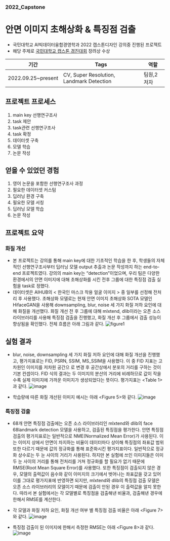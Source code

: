 ### 2022_Capstone
# 안면 이미지 초해상화 & 특징점 검출
- 국민대학교 AI빅데이터융합경영학과 2022 캡스톤디자인 강의중 진행된 프로젝트
- 해당 주제로 [국민대학교 캡스톤 경진대회](https://github.com/L-yejin/2022_Capstone/tree/main/2022%20KMU%20%EC%BA%A1%EC%8A%A4%ED%86%A4%EB%94%94%EC%9E%90%EC%9D%B8%20%EA%B2%BD%EC%A7%84%EB%8C%80%ED%9A%8C) 장려상 수상 

|기간|Tags|역할|
|--|--|--|
|2022.09.25~present|CV, Super Resolution, Landmark Detection|팀원,2저자|

## 프로젝트 프로세스
1. main key 선행연구조사
2. task 제안
3. task관련 선행연구조사
4. task 확정
5. 데이터셋 구축
6. 모델 학습
7. 논문 작성

## 얻을 수 있었던 경험
1. 영어 논문을 포함한 선행연구조사 과정
2. 필요한 데이터셋 커스텀
3. 딥러닝 환경 구축
4. 필요한 모델 서칭
5. 딥러닝 모델 학습
6. 논문 작성

## 프로젝트 요약
### 화질 개선
- 본 프로젝트는 강의를 통해 main key에 대한 기초적인 학습을 한 후, 학생들의 자체적인 선행연구조사부터 딥러닝 모델 output 추출과 논문 작성까지 하는 end-to-end 프로젝트였다. 강의의 main key는 “detection”이었으며, 우리 팀은 다양한 환경에서의 안면 이미지에 대해 초해상화를 시킨 전후 그룹에 대한 특징점 검출 실험을 task로 정했다.
- 데이터셋은 AIHUB의 < 한국인 마스크 착용 얼굴 이미지 > 중 일부를 선정해 전처리 후 사용했다. 초해상화 모델로는 현재 안면 이미지 초해상화 SOTA 모델인 HifaceGAN을 사용해 downsampling, blur, noise 세 가지 화질 저하 요인에 대해 화질을 개선했다. 화질 개선 전 후 그룹에 대해 mlxtend, dlib이라는 오픈 소스 라이브러리를 사용해 특징점 검출을 진행했고, 화질 개선 후 그룹에서 검출 성능이 향상됨을 확인했다. 전체 흐름은 아래 그림과 같다.
![figure1](https://user-images.githubusercontent.com/104400282/236881302-735a2777-18cc-4505-b7c6-bedfba6f5f83.jpg)

## 실험 결과
- blur, noise, downsampling 세 가지 화질 저하 요인에 대해 화질 개선을 진행했고, 평가지표로는 FID, PSRN, SSIM, MS_SSIM을 사용했다. 이 중 FID 지표는 고차원인 이미지를 저차원 공간으 로 변경 후 공간상에서 분포의 거리를 구하는 것이 기본 컨셉이다. FID 식의 결과는 두 이미지의 분산의 거리에 비례하므로 값이 작을수록 실제 이미지에 가까운 이미지가 생성되었다는 뜻이다. 평가지표는 <Table 1>과 같다.
![image](https://user-images.githubusercontent.com/104400282/236881692-0c8b1bda-d400-40a1-a07e-8ca6cc6ea7e9.png)

- 학습량에 따른 화질 개선된 이미지 예시는 아래 <Figure 5>와 같다.
![image](https://user-images.githubusercontent.com/104400282/236881950-89cecae3-344e-4a2e-bdc5-0f12f2ae1e28.png)

### 특징점 검출
- 68개 안면 특징점 검출에는 오픈 소스 라이브러리인 mlxtend와 dlib의 face 68landmark detection 모델을 사용하고, 검출된 특징점을 평가한다. 안면 특징점 검출의 평가지표로는 일반적으로 NME(Normalized Mean Error)가 사용된다. 이는 이미지 상에서 안면이 차지하는 비율이 데이터마다 상이해 특징점의 좌표값 범위 또한 다르기 때문에 값의 정규화를 통해 표준화시킨 평가지표이다. 일반적으로 정규화 상수로는 두 눈 사이의 거리가 사용된다. 하지만 본 실험에 쓰인 이미지들은 이미 두 눈 사이의 거리를 통해 전처리를 거쳐 정규화를 할 필요가 없기 때문에 RMSE(Root Mean Square Error)를 사용했다. 또한 특징점이 검출되지 않은 경우, 모델의 출력값이 음수와 같이 이미지의 크기에서 벗어나는 좌표값을 갖고 있어 이를 그대로 평가지표에 반영하면 되지만, mlxtend와 dlib의 특징점 검출 모델은 오픈 소스 라이브러리의 모델이기 때문에 검출이 안된 경우 이 출력값을 알지 못한다. 따라서 본 실험에서는 각 모델별로 특징점을 검출해낸 비율과, 검출해낸 경우에 한해서 RMSE를 계산한다.
- 각 모델과 화질 저하 요인, 화질 개선 여부 별 특징점 검출 비율은 아래 <Figure 7>와 같다.
![image](https://user-images.githubusercontent.com/104400282/236882429-ae659f4e-32ec-4082-a865-e184d41de016.png)

- 특징점 검출이 된 이미지에 한해서 측정한 RMSE는 아래 <Figure 8>과 같다.
![image](https://user-images.githubusercontent.com/104400282/236882251-c46168e6-d4fd-4f4d-b2a3-383a164f579a.png)

